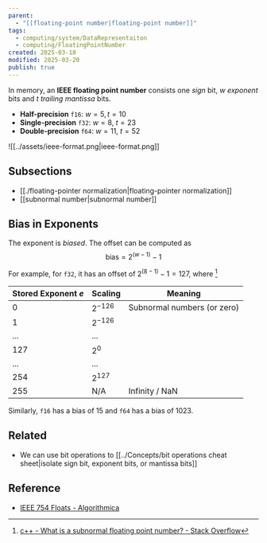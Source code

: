 ```yaml
---
parent:
  - "[[floating-point number|floating-point number]]"
tags:
  - computing/system/DataRepresentaiton
  - computing/FloatingPointNumber
created: 2025-03-18
modified: 2025-03-20
publish: true
---
```

In memory, an **IEEE floating point number** consists one _sign_ bit, $w$ _exponent_ bits and $t$ _trailing mantissa_ bits.

- **Half-precision** `f16`: $w = 5, t = 10$
- **Single-precision** `f32`: $w = 8$, $t = 23$
- **Double-precision** `f64`: $w = 11$, $t = 52$

![[../assets/ieee-format.png|ieee-format.png]]

## Subsections
- [[./floating-pointer normalization|floating-pointer normalization]]
- [[subnormal number|subnormal number]]

## Bias in Exponents
The exponent is _biased_. The offset can be computed as 
$$
\text{bias} = 2^{(w−1)}−1
$$

For example, for `f32`, it has an offset of $2^{(8-1)} - 1 = 127$, where [^1]

| Stored Exponent $e$ | Scaling    | Meaning                     |
| ------------------- | ---------- | --------------------------- |
| 0                   | $2^{-126}$ | Subnormal numbers (or zero) |
| 1                   | $2^{-126}$ |                             |
| ...                 | ...        |                             |
| 127                 | $2^0$      |                             |
| ...                 | ...        |                             |
| 254                 | $2^{127}$  |                             |
| 255                 | N/A        | Infinity / NaN              |

Similarly, `f16` has a bias of $15$ and `f64` has a bias of $1023$.


## Related
- We can use bit operations to [[../Concepts/bit operations cheat sheet|isolate sign bit, exponent bits, or mantissa bits]]

## Reference
- [IEEE 754 Floats - Algorithmica](https://en.algorithmica.org/hpc/arithmetic/ieee-754/)

[^1]: [c++ - What is a subnormal floating point number? - Stack Overflow](https://stackoverflow.com/questions/8341395/what-is-a-subnormal-floating-point-number)